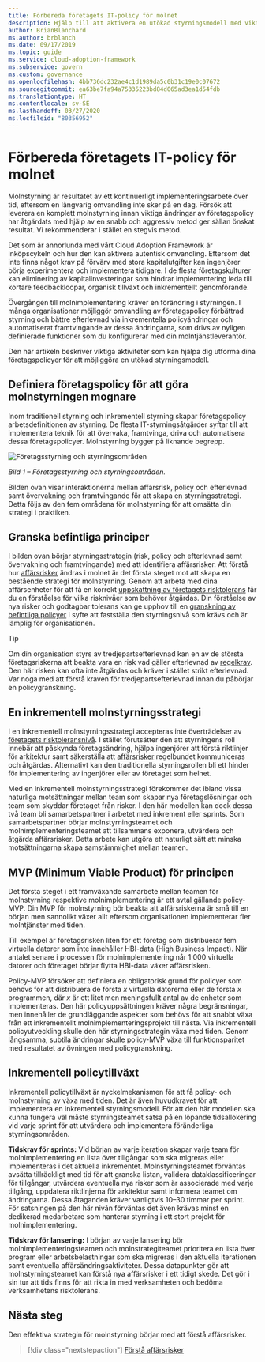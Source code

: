 ```yaml
---
title: Förbereda företagets IT-policy för molnet
description: Hjälp till att aktivera en utökad styrningsmodell med viktiga aktiviteter som stegvisa förändringar av företagsprinciper och automatiserad tillämpning.
author: BrianBlanchard
ms.author: brblanch
ms.date: 09/17/2019
ms.topic: guide
ms.service: cloud-adoption-framework
ms.subservice: govern
ms.custom: governance
ms.openlocfilehash: 4bb736dc232ae4c1d1989da5c0b31c19e0c07672
ms.sourcegitcommit: ea63be7fa94a75335223bd84d065ad3ea1d54fdb
ms.translationtype: HT
ms.contentlocale: sv-SE
ms.lasthandoff: 03/27/2020
ms.locfileid: "80356952"
---
```

<!-- markdownlint-disable MD026 -->

# <a name="prepare-corporate-it-policy-for-the-cloud"></a>Förbereda företagets IT-policy för molnet

Molnstyrning är resultatet av ett kontinuerligt implementeringsarbete över tid, eftersom en långvarig omvandling inte sker på en dag. Försök att leverera en komplett molnstyrning innan viktiga ändringar av företagspolicy har åtgärdats med hjälp av en snabb och aggressiv metod ger sällan önskat resultat. Vi rekommenderar i stället en stegvis metod.

Det som är annorlunda med vårt Cloud Adoption Framework är inköpscykeln och hur den kan aktivera autentisk omvandling. Eftersom det inte finns något krav på förvärv med stora kapitalutgifter kan ingenjörer börja experimentera och implementera tidigare. I de flesta företagskulturer kan eliminering av kapitalinvesteringar som hindrar implementering leda till kortare feedbackloopar, organisk tillväxt och inkrementellt genomförande.

Övergången till molnimplementering kräver en förändring i styrningen. I många organisationer möjliggör omvandling av företagspolicy förbättrad styrning och bättre efterlevnad via inkrementella policyändringar och automatiserat framtvingande av dessa ändringarna, som drivs av nyligen definierade funktioner som du konfigurerar med din molntjänstleverantör.

Den här artikeln beskriver viktiga aktiviteter som kan hjälpa dig utforma dina företagspolicyer för att möjliggöra en utökad styrningsmodell.

## <a name="define-corporate-policy-to-mature-cloud-governance"></a>Definiera företagspolicy för att göra molnstyrningen mognare

Inom traditionell styrning och inkrementell styrning skapar företagspolicy arbetsdefinitionen av styrning. De flesta IT-styrningsåtgärder syftar till att implementera teknik för att övervaka, framtvinga, driva och automatisera dessa företagspolicyer. Molnstyrning bygger på liknande begrepp.

![Företagsstyrning och styrningsområden](../../_images/operational-transformation-govern-highres.png)

*Bild 1 – Företagsstyrning och styrningsområden.*

Bilden ovan visar interaktionerna mellan affärsrisk, policy och efterlevnad samt övervakning och framtvingande för att skapa en styrningsstrategi. Detta följs av den fem områdena för molnstyrning för att omsätta din strategi i praktiken.

## <a name="review-existing-policies"></a>Granska befintliga principer

I bilden ovan börjar styrningsstrategin (risk, policy och efterlevnad samt övervakning och framtvingande) med att identifiera affärsrisker. Att förstå hur [affärsrisker](./business-risk.md) ändras i molnet är det första steget mot att skapa en bestående strategi för molnstyrning. Genom att arbeta med dina affärsenheter för att få en korrekt [uppskattning av företagets risktolerans](./risk-tolerance.md) får du en förståelse för vilka risknivåer som behöver åtgärdas. Din förståelse av nya risker och godtagbar tolerans kan ge upphov till en [granskning av befintliga policyer](./cloud-policy-review.md) i syfte att fastställa den styrningsnivå som krävs och är lämplig för organisationen.

> [!TIP]
> Om din organisation styrs av tredjepartsefterlevnad kan en av de största företagsriskerna att beakta vara en risk vad gäller efterlevnad av [regelkrav](./regulatory-compliance.md). Den här risken kan ofta inte åtgärdas och kräver i stället strikt efterlevnad. Var noga med att förstå kraven för tredjepartsefterlevnad innan du påbörjar en policygranskning.

## <a name="an-incremental-approach-to-cloud-governance"></a>En inkrementell molnstyrningsstrategi

I en inkrementell molnstyrningsstrategi accepteras inte överträdelser av [företagets risktoleransnivå](./risk-tolerance.md). I stället förutsätter den att styrningens roll innebär att påskynda företagsändring, hjälpa ingenjörer att förstå riktlinjer för arkitektur samt säkerställa att [affärsrisker](./business-risk.md) regelbundet kommuniceras och åtgärdas. Alternativt kan den traditionella styrningsrollen bli ett hinder för implementering av ingenjörer eller av företaget som helhet.

Med en inkrementell molnstyrningsstrategi förekommer det ibland vissa naturliga motsättningar mellan team som skapar nya företagslösningar och team som skyddar företaget från risker. I den här modellen kan dock dessa två team bli samarbetspartner i arbetet med inkrement eller sprints. Som samarbetspartner börjar molnstyrningsteamet och molnimplementeringsteamet att tillsammans exponera, utvärdera och åtgärda affärsrisker. Detta arbete kan utgöra ett naturligt sätt att minska motsättningarna skapa samstämmighet mellan teamen.

## <a name="minimum-viable-product-mvp-for-policy"></a>MVP (Minimum Viable Product) för principen

Det första steget i ett framväxande samarbete mellan teamen för molnstyrning respektive molnimplementering är ett avtal gällande policy-MVP. Din MVP för molnstyrning bör beakta att affärsriskerna är små till en början men sannolikt växer allt eftersom organisationen implementerar fler molntjänster med tiden.

Till exempel är företagsrisken liten för ett företag som distribuerar fem virtuella datorer som inte innehåller HBI-data (High Business Impact). När antalet senare i processen för molnimplementering når 1 000 virtuella datorer och företaget börjar flytta HBI-data växer affärsrisken.

Policy-MVP försöker att definiera en obligatorisk grund för policyer som behövs för att distribuera de första _x_ virtuella datorerna eller de första _x_ programmen, där _x_ är ett litet men meningsfullt antal av de enheter som implementeras. Den här policyuppsättningen kräver några begränsningar, men innehåller de grundläggande aspekter som behövs för att snabbt växa från ett inkrementellt molnimplementeringsprojekt till nästa. Via inkrementell policyutveckling skulle den här styrningsstrategin växa med tiden. Genom långsamma, subtila ändringar skulle policy-MVP växa till funktionsparitet med resultatet av övningen med policygranskning.

## <a name="incremental-policy-growth"></a>Inkrementell policytillväxt

Inkrementell policytillväxt är nyckelmekanismen för att få policy- och molnstyrning av växa med tiden. Det är även huvudkravet för att implementera en inkrementell styrningsmodell. För att den här modellen ska kunna fungera väl måste styrningsteamet satsa på en löpande tidsallokering vid varje sprint för att utvärdera och implementera föränderliga styrningsområden.

**Tidskrav för sprints:** Vid början av varje iteration skapar varje team för molnimplementering en lista över tillgångar som ska migreras eller implementeras i det aktuella inkrementet. Molnstyrningsteamet förväntas avsätta tillräckligt med tid för att granska listan, validera dataklassificeringar för tillgångar, utvärdera eventuella nya risker som är associerade med varje tillgång, uppdatera riktlinjerna för arkitektur samt informera teamet om ändringarna. Dessa åtaganden kräver vanligtvis 10–30 timmar per sprint. För satsningen på den här nivån förväntas det även krävas minst en dedikerad medarbetare som hanterar styrning i ett stort projekt för molnimplementering.

**Tidskrav för lansering:** I början av varje lansering bör molnimplementeringsteamen och molnstrategiteamet prioritera en lista över program eller arbetsbelastningar som ska migreras i den aktuella iterationen samt eventuella affärsändringsaktiviteter. Dessa datapunkter gör att molnstyrningsteamet kan förstå nya affärsrisker i ett tidigt skede. Det gör i sin tur att tids finns för att rikta in med verksamheten och bedöma verksamhetens risktolerans.

## <a name="next-steps"></a>Nästa steg

Den effektiva strategin för molnstyrning börjar med att förstå affärsrisker.

> [!div class="nextstepaction"]
> [Förstå affärsrisker](./business-risk.md)
